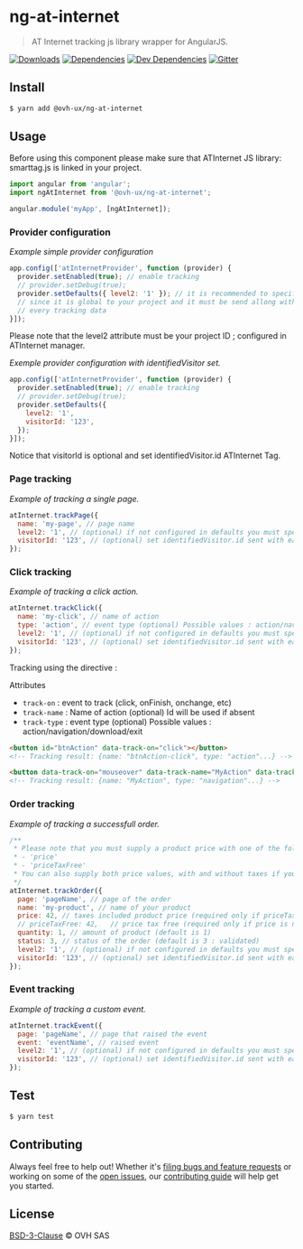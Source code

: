 # ng-at-internet

> AT Internet tracking js library wrapper for AngularJS.

[![Downloads](https://badgen.net/npm/dt/@ovh-ux/ng-at-internet)](https://npmjs.com/package/@ovh-ux/ng-at-internet) [![Dependencies](https://badgen.net/david/dep/ovh-ux/ng-at-internet)](https://npmjs.com/package/@ovh-ux/ng-at-internet?activeTab=dependencies) [![Dev Dependencies](https://badgen.net/david/dev/ovh-ux/ng-at-internet)](https://npmjs.com/package/@ovh-ux/ng-at-internet?activeTab=dependencies) [![Gitter](https://badgen.net/badge/gitter/ovh-ux/blue?icon=gitter)](https://gitter.im/ovh/ux)

## Install

```sh
$ yarn add @ovh-ux/ng-at-internet
```

## Usage

Before using this component please make sure that ATInternet JS library: smarttag.js is linked in your project.

```js
import angular from 'angular';
import ngAtInternet from '@ovh-ux/ng-at-internet';

angular.module('myApp', [ngAtInternet]);
```

### Provider configuration

*Example simple provider configuration*

```js
app.config(['atInternetProvider', function (provider) {
  provider.setEnabled(true); // enable tracking
  // provider.setDebug(true);
  provider.setDefaults({ level2: '1' }); // it is recommended to specify the level2 attribute as a default value
  // since it is global to your project and it must be send allong with
  // every tracking data
}]);
```

Please note that the level2 attribute must be your project ID ; configured in ATInternet manager.

*Exemple provider configuration with identifiedVisitor set.*

```js
app.config(['atInternetProvider', function (provider) {
  provider.setEnabled(true); // enable tracking
  // provider.setDebug(true);
  provider.setDefaults({
    level2: '1',
    visitorId: '123',
  });
}]);
```

Notice that visitorId is optional and set identifiedVisitor.id ATInternet Tag.

### Page tracking

*Example of tracking a single page.*

```js
atInternet.trackPage({
  name: 'my-page', // page name
  level2: '1', // (optional) if not configured in defaults you must specify your project id
  visitorId: '123', // (optional) set identifiedVisitor.id sent with each hit
});
```

### Click tracking

*Example of tracking a click action.*

```js
atInternet.trackClick({
  name: 'my-click', // name of action
  type: 'action', // event type (optional) Possible values : action/navigation/download/exit
  level2: '1', // (optional) if not configured in defaults you must specify your project id
  visitorId: '123', // (optional) set identifiedVisitor.id sent with each hit
});
```
Tracking using the directive :

Attributes
  - `track-on` : event to track (click, onFinish, onchange, etc)
  - `track-name` : Name of action (optional) Id will be used if absent
  - `track-type` : event type (optional) Possible values : action/navigation/download/exit


```html
<button id="btnAction" data-track-on="click"></button>
<!-- Tracking result: {name: "btnAction-click", type: "action"...} -->

<button data-track-on="mouseover" data-track-name="MyAction" data-track-type="navigation"></button>
<!-- Tracking result: {name: "MyAction", type: "navigation"...} -->

```

### Order tracking

*Example of tracking a successfull order.*

```js
/**
 * Please note that you must supply a product price with one of the following attributes:
 * - 'price'
 * - 'priceTaxFree'
 * You can also supply both price values, with and without taxes if you want.
 */
atInternet.trackOrder({
  page: 'pageName', // page of the order
  name: 'my-product', // name of your product
  price: 42, // taxes included product price (required only if priceTaxFree is not supplied)
  // priceTaxFree: 42,   // price tax free (required only if price is not supplied)
  quantity: 1, // amount of product (default is 1)
  status: 3, // status of the order (default is 3 : validated)
  level2: '1', // (optional) if not configured in defaults you must specify your project id
  visitorId: '123', // (optional) set identifiedVisitor.id sent with each hit
});
```

### Event tracking

*Example of tracking a custom event.*

```js
atInternet.trackEvent({
  page: 'pageName', // page that raised the event
  event: 'eventName', // raised event
  level2: '1', // (optional) if not configured in defaults you must specify your project id
  visitorId: '123', // (optional) set identifiedVisitor.id sent with each hit
});
```

## Test

```sh
$ yarn test
```

## Contributing

Always feel free to help out! Whether it's [filing bugs and feature requests](https://github.com/ovh-ux/ng-at-internet/issues/new) or working on some of the [open issues](https://github.com/ovh-ux/ng-at-internet/issues), our [contributing guide](CONTRIBUTING.md) will help get you started.

## License

[BSD-3-Clause](LICENSE) © OVH SAS

